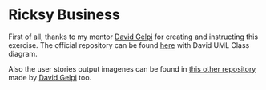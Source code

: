 # Ricksy Business

First of all, thanks to my mentor [David Gelpi](https://github.com/dfleta) for creating and instructing this exercise.
The official repository can be found [here](https://github.com/dfleta/ricksy-business-observer/) with David UML Class diagram.


Also the user stories output imagenes can be found in [this other repository](https://github.com/dfleta/ricksy-business) made by [David Gelpi](https://github.com/dfleta) too.
